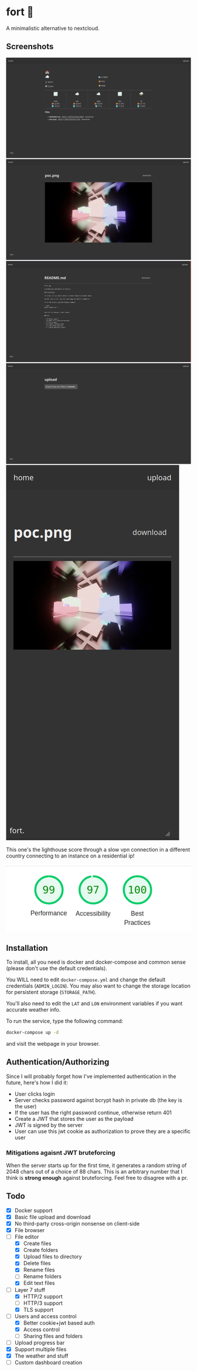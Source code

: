 # fort 🏰

A minimalistic alternative to nextcloud.

## Screenshots

![](assets/weather.png)
![](assets/files_poc.png)
![](assets/files_readme.png)
![](assets/upload.png)
![](assets/mobile.png)

This one's the lighthouse score through a slow vpn connection in a different country connecting to an instance on a residential ip!

![](assets/lighthouse.png)

## Installation

To install, all you need is docker and docker-compose and common sense (please don't use the default credentials).

You WILL need to edit `docker-compose.yml` and change the default credentials (`ADMIN_LOGIN`). You may also want to change the storage location for persistent storage (`STORAGE_PATH`).

You'll also need to edit the `LAT` and `LON` environment variables if you want accurate weather info.

To run the service, type the following command:

```bash
docker-compose up -d
```

and visit the webpage in your browser.

## Authentication/Authorizing

Since I will probably forget how I've implemented authentication in the future, here's how I did it:

- User clicks login
- Server checks password against bcrypt hash in private db (the key is the user)
- If the user has the right password continue, otherwise return 401
- Create a JWT that stores the user as the payload
- JWT is signed by the server
- User can use this jwt cookie as authorization to prove they are a specific user

### Mitigations agaisnt JWT bruteforcing

When the server starts up for the first time, it generates a random string of 2048 chars out of a choice of 88 chars. This is an arbitrary number that I think is **strong enough** against bruteforcing. Feel free to disagree with a pr.

## Todo

 - [x] Docker support
 - [x] Basic file upload and download
 - [x] No third-party cross-origin nonsense on client-side
 - [x] File browser
 - [ ] File editor
	 - [x] Create files
	 - [x] Create folders
	 - [x] Upload files to directory
	 - [x] Delete files
	 - [x] Rename files
	 - [ ] Rename folders
	 - [x] Edit text files
 - [ ] Layer 7 stuff
   - [x] HTTP/2 support
   - [ ] HTTP/3 support
   - [x] TLS support
 - [ ] Users and access control
   - [x] Better cookie+jwt based auth
   - [x] Access control
   - [ ] Sharing files and folders
 - [ ] Upload progress bar
 - [x] Support multiple files
 - [x] The weather and stuff
 - [ ] Custom dashboard creation
